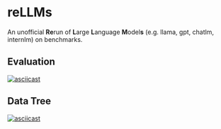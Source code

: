 # reLLMs
An unofficial **Re**run of **L**arge **L**anguage **M**odel**s** (e.g. llama, gpt, chatlm, internlm) on benchmarks.

## Evaluation
[![asciicast](https://asciinema.org/a/591816.png)](https://asciinema.org/a/591816)

## Data Tree
[![asciicast](https://asciinema.org/a/591817.png)](https://asciinema.org/a/591817)
